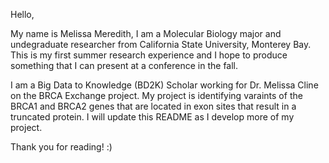 Hello,

My name is Melissa Meredith, I am a Molecular Biology major and undegraduate researcher from California State University, Monterey Bay. This is my first summer research experience and I hope to produce something that I can present at a conference in the fall. 

I am a Big Data to Knowledge (BD2K) Scholar working for Dr. Melissa Cline on the BRCA Exchange project. My project is identifying varaints of the BRCA1 and BRCA2 genes that are located in exon sites that result in a truncated protein. I will update this README as I develop more of my project. 

Thank you for reading!
:)
